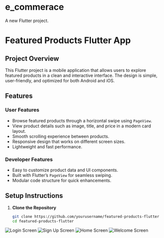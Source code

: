 # e_commerace

A new Flutter project.

# Featured Products Flutter App

## Project Overview
This Flutter project is a mobile application that allows users to explore featured products in a clean and interactive interface. The design is simple, user-friendly, and optimized for both Android and iOS.

## Features
### User Features
- Browse featured products through a horizontal swipe using `PageView`.
- View product details such as image, title, and price in a modern card layout.
- Smooth scrolling experience between products.
- Responsive design that works on different screen sizes.
- Lightweight and fast performance.

### Developer Features
- Easy to customize product data and UI components.
- Built with Flutter’s `PageView` for seamless swiping.
- Modular code structure for quick enhancements.

## Setup Instructions
1. **Clone the Repository**
   ```bash
   git clone https://github.com/yourusername/featured-products-flutter.git
   cd featured-products-flutter

![Login Screen](assets/images/Login.png)
![Sign Up Screen](assets/images/SignUp.png)
![Home Screen](assets/images/Home.png)
![Welcome Screen](assets/images/WelcomePage.png)

